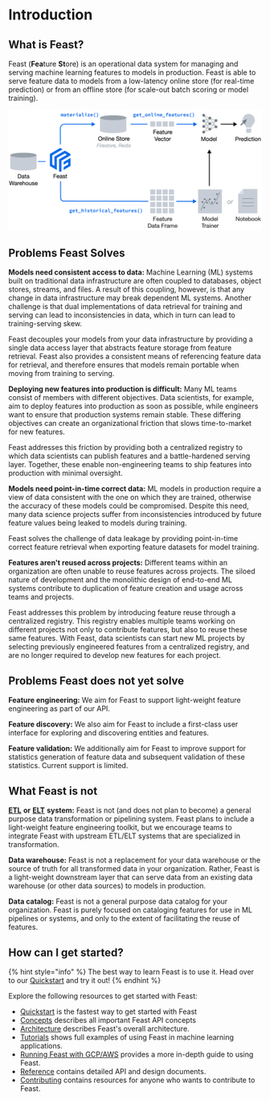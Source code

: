 # Introduction

## What is Feast?

Feast \(**Fea**ture **St**ore\) is an operational data system for managing and serving machine learning features to models in production. Feast is able to serve feature data to models from a low-latency online store \(for real-time prediction\) or from an offline store \(for scale-out batch scoring or model training\).

![](.gitbook/assets/feast_hero_010.png)

## Problems Feast Solves

**Models need consistent access to data:** Machine Learning \(ML\) systems built on traditional data infrastructure are often coupled to databases, object stores, streams, and files. A result of this coupling, however, is that any change in data infrastructure may break dependent ML systems. Another challenge is that dual implementations of data retrieval for training and serving can lead to inconsistencies in data, which in turn can lead to training-serving skew.

Feast decouples your models from your data infrastructure by providing a single data access layer that abstracts feature storage from feature retrieval. Feast also provides a consistent means of referencing feature data for retrieval, and therefore ensures that models remain portable when moving from training to serving.

**Deploying new features into production is difficult:** Many ML teams consist of members with different objectives. Data scientists, for example, aim to deploy features into production as soon as possible, while engineers want to ensure that production systems remain stable. These differing objectives can create an organizational friction that slows time-to-market for new features.

Feast addresses this friction by providing both a centralized registry to which data scientists can publish features and a battle-hardened serving layer. Together, these enable non-engineering teams to ship features into production with minimal oversight.

**Models need point-in-time correct data:** ML models in production require a view of data consistent with the one on which they are trained, otherwise the accuracy of these models could be compromised. Despite this need, many data science projects suffer from inconsistencies introduced by future feature values being leaked to models during training.

Feast solves the challenge of data leakage by providing point-in-time correct feature retrieval when exporting feature datasets for model training.

**Features aren't reused across projects:** Different teams within an organization are often unable to reuse features across projects. The siloed nature of development and the monolithic design of end-to-end ML systems contribute to duplication of feature creation and usage across teams and projects.

Feast addresses this problem by introducing feature reuse through a centralized registry. This registry enables multiple teams working on different projects not only to contribute features, but also to reuse these same features. With Feast, data scientists can start new ML projects by selecting previously engineered features from a centralized registry, and are no longer required to develop new features for each project.

## Problems Feast does not yet solve

**Feature engineering:** We aim for Feast to support light-weight feature engineering as part of our API.

**Feature discovery:** We also aim for Feast to include a first-class user interface for exploring and discovering entities and features.

**‌Feature validation:** We additionally aim for Feast to improve support for statistics generation of feature data and subsequent validation of these statistics. Current support is limited.

## What Feast is not

[**ETL**](https://en.wikipedia.org/wiki/Extract,_transform,_load) **or** [**ELT**](https://en.wikipedia.org/wiki/Extract,_load,_transform) **system:** Feast is not \(and does not plan to become\) a general purpose data transformation or pipelining system. Feast plans to include a light-weight feature engineering toolkit, but we encourage teams to integrate Feast with upstream ETL/ELT systems that are specialized in transformation.

**Data warehouse:** Feast is not a replacement for your data warehouse or the source of truth for all transformed data in your organization. Rather, Feast is a light-weight downstream layer that can serve data from an existing data warehouse \(or other data sources\) to models in production.

**Data catalog:** Feast is not a general purpose data catalog for your organization. Feast is purely focused on cataloging features for use in ML pipelines or systems, and only to the extent of facilitating the reuse of features.

## How can I get started?

{% hint style="info" %}
The best way to learn Feast is to use it. Head over to our [Quickstart](getting-started/quickstart.md) and try it out!
{% endhint %}

Explore the following resources to get started with Feast:

* [Quickstart](getting-started/quickstart.md) is the fastest way to get started with Feast
* [Concepts](getting-started/concepts/) describes all important Feast API concepts
* [Architecture](getting-started/architecture-and-components/) describes Feast's overall architecture.
* [Tutorials](tutorials/tutorials-overview.md) shows full examples of using Feast in machine learning applications.
* [Running Feast with GCP/AWS](how-to-guides/feast-gcp-aws/) provides a more in-depth guide to using Feast.
* [Reference](reference/feast-cli-commands.md) contains detailed API and design documents.
* [Contributing](project/contributing.md) contains resources for anyone who wants to contribute to Feast.

